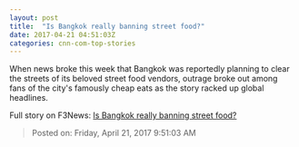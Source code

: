 ```yaml
---
layout: post
title:  "Is Bangkok really banning street food?"
date: 2017-04-21 04:51:03Z
categories: cnn-com-top-stories
---
```


When news broke this week that Bangkok was reportedly planning to clear the streets of its beloved street food vendors, outrage broke out among fans of the city's famously cheap eats as the story racked up global headlines.


Full story on F3News: [Is Bangkok really banning street food?](http://www.f3nws.com/n/CpfkDJ)

> Posted on: Friday, April 21, 2017 9:51:03 AM
